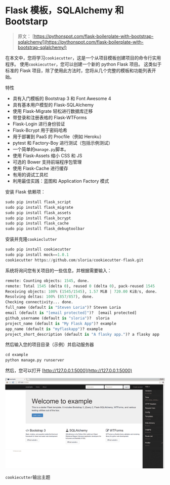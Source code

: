 # Flask 模板，SQLAlchemy 和 Bootstarp

> 原文： [https://pythonspot.com/flask-boilerplate-with-bootstrap-sqlalchemy/](https://pythonspot.com/flask-boilerplate-with-bootstrap-sqlalchemy/)

在本文中，您将学习`cookiecutter`，这是一个从项目模板创建项目的命令行实用程序。 使用`cookiecutter`，您可以创建一个新的 python Flask 项目。 这类似于标准的 Flask 项目，除了使用此方法时，您将从几个完整的模板和功能列表开始。

特性

*   具有入门模板的 Bootstrap 3 和 Font Awesome 4
*   具有基本用户模型的 Flask-SQLAlchemy
*   使用 Flask-Migrate 轻松进行数据库迁移
*   带登录和注册表格的 Flask-WTForms
*   Flask-Login 进行身份验证
*   Flask-Bcrypt 用于密码哈希
*   用于部署到 PaaS 的 Procfile（例如 Heroku）
*   pytest 和 Factory-Boy 进行测试（包括示例测试）
*   一个简单的`manage.py`脚本。
*   使用 Flask-Assets 缩小 CSS 和 JS
*   可选的 Bower 支持前端程序包管理
*   使用 Flask-Cache 进行缓存
*   有用的调试工具栏
*   利用最佳实践：蓝图和 Application Factory 模式

安装 Flask 依赖项：

```py
sudo pip install flask_script
sudo pip install flask_migrate
sudo pip install flask_assets
sudo pip install flask_bcrypt
sudo pip install flask_cache
sudo pip install flask_debugtoolbar

```

安装并克隆`cookieclutter`

```py
sudo pip install cookiecutter
sudo pip install mock==1.0.1
cookiecutter https://github.com/sloria/cookiecutter-flask.git

```

系统将询问您有关项目的一些信息，并根据需要输入：

```py
remote: Counting objects: 1545, done.
remote: Total 1545 (delta 0), reused 0 (delta 0), pack-reused 1545
Receiving objects: 100% (1545/1545), 1.57 MiB | 720.00 KiB/s, done.
Resolving deltas: 100% (857/857), done.
Checking connectivity... done.
full_name (default is "Steven Loria")? Steven Loria
email (default is "[email protected]")?  [email protected]
github_username (default is "sloria")?  sloria
project_name (default is "My Flask App")? example
app_name (default is "myflaskapp")? example
project_short_description (default is "A flasky app.")? a flasky app

```

然后输入您的项目目录（示例）并启动服务器

```py
cd example
python manage.py runserver

```

然后，您可以打开 [http://127.0.0.1:5000](http://127.0.0.1:5000)

![cookiecutter](img/bbadfcdfb92f4eda0d40720b8d0e771e.jpg)

`cookiecutter`输出主题